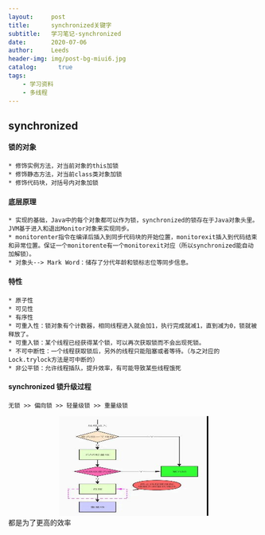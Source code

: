 ```yaml
---
layout:     post
title:      synchronized关键字
subtitle:   学习笔记-synchronized
date:       2020-07-06
author:     Leeds
header-img: img/post-bg-miui6.jpg
catalog: 	  true
tags:
    - 学习资料
    - 多线程
---
```


## synchronized
#### 锁的对象
    * 修饰实例方法，对当前对象的this加锁
    * 修饰静态方法，对当前class类对象加锁
    * 修饰代码块，对括号内对象加锁
#### 底层原理
    * 实现的基础，Java中的每个对象都可以作为锁，synchronized的锁存在于Java对象头里。JVM基于进入和退出Monitor对象来实现同步。    
    * monitorenter指令在编译后插入到同步代码块的开始位置，monitorexit插入到代码结束和异常位置。保证一个monitorente有一个monitorexit对应（所以synchronized能自动加解锁）。
    * 对象头--> Mark Word：储存了分代年龄和锁标志位等同步信息。
#### 特性
    * 原子性
    * 可见性
    * 有序性
    * 可重入性：锁对象有个计数器，相同线程进入就会加1，执行完成就减1，直到减为0，锁就被释放了。
    * 可重入锁：某个线程已经获得某个锁，可以再次获取锁而不会出现死锁。
    * 不可中断性：一个线程获取锁后，另外的线程只能阻塞或者等待。（与之对应的Lock.trylock方法是可中断的）
    * 非公平锁：允许线程插队，提升效率，有可能导致某些线程饿死
#### synchronized 锁升级过程
    无锁 >> 偏向锁 >> 轻量级锁 >> 重量级锁
<div align=center>
    <img src="../img-post/synchronizedUp.jpg" width="300" height="200" />
</div>
    都是为了更高的效率
